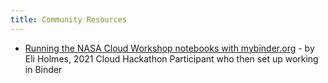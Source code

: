 ```yaml
---
title: Community Resources
---
```


- [Running the NASA Cloud Workshop notebooks with mybinder.org](https://github.com/eeholmes/jupyterhub) - by Eli Holmes, 2021 Cloud Hackathon Participant who then set up working in Binder